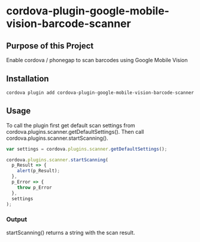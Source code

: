 
cordova-plugin-google-mobile-vision-barcode-scanner
===========================

Purpose of this Project
-----------------------
Enable cordova / phonegap to scan barcodes using Google Mobile Vision

Installation
------------

````
cordova plugin add cordova-plugin-google-mobile-vision-barcode-scanner
````

Usage
-----
To call the plugin first get default scan settings from cordova.plugins.scanner.getDefaultSettings(). Then call cordova.plugins.scanner.startScanning().
````javascript
var settings = cordova.plugins.scanner.getDefaultSettings();

cordova.plugins.scanner.startScanning(
  p_Result => {
    alert(p_Result);
  }, 
  p_Error => {
    throw p_Error
  }, 
  settings
);
````

### Output
startScanning() returns a string with the scan result.